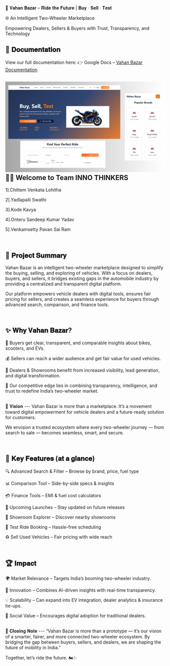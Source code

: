🚀 𝐕𝐚𝐡𝐚𝐧 𝐁𝐚𝐳𝐚𝐫 – 𝐑𝐢𝐝𝐞 𝐭𝐡𝐞 𝐅𝐮𝐭𝐮𝐫𝐞 | 𝐁𝐮𝐲 · 𝐒𝐞𝐥𝐥 · 𝐓𝐞𝐬𝐭

🌐 An Intelligent Two-Wheeler Marketplace

Empowering Dealers, Sellers & Buyers with Trust, Transparency, and Technology

📂 𝐃𝐨𝐜𝐮𝐦𝐞𝐧𝐭𝐚𝐭𝐢𝐨𝐧
---
View our full documentation here: 👉 Google Docs – [Vahan Bazar Documentation](http://docs.google.com/document/d/1G1mQw-pfbGgbyEKpla55wX-UNeRVb2DD/edit)

![image alt](https://github.com/ItsmeLohitha14/Vahan-Bazar--Ride-the-Future---Buy-Sell-Test/blob/977b0c41b6dff840d4269b52ba1595f7cb329a48/Documents/UI%20Design.jpg)
👨‍💻 Welcome to Team INNO THINKERS
---
1].Chittem Venkata Lohitha

2].Yadlapalli Swathi

3].Kode Kavya

4].Onteru Sandeep Kumar Yadav

5].Venkamsetty Pavan Sai Ram


<br>  

📌 𝐏𝐫𝐨𝐣𝐞𝐜𝐭 𝐒𝐮𝐦𝐦𝐚𝐫𝐲
---
Vahan Bazar is an intelligent two-wheeler marketplace designed to simplify the buying, selling, and exploring of vehicles. With a focus on dealers, buyers, and sellers, it bridges existing gaps in the automobile industry by providing a centralized and transparent digital platform.

Our platform empowers vehicle dealers with digital tools, ensures fair pricing for sellers, and creates a seamless experience for buyers through advanced search, comparison, and finance tools.

<br>  

✨ 𝐖𝐡𝐲 𝐕𝐚𝐡𝐚𝐧 𝐁𝐚𝐳𝐚𝐫?
---
🚴 Buyers get clear, transparent, and comparable insights about bikes, scooters, and EVs.

💰 Sellers can reach a wider audience and get fair value for used vehicles.

🏢 Dealers & Showrooms benefit from increased visibility, lead generation, and digital transformation.

🔑 Our competitive edge lies in combining transparency, intelligence, and trust to redefine India’s two-wheeler market.


<br>  
🌟 𝐕𝐢𝐬𝐢𝐨𝐧
---
Vahan Bazar is more than a marketplace.
It’s a movement toward digital empowerment for vehicle dealers and a future-ready solution for customers.

We envision a trusted ecosystem where every two-wheeler journey — from search to sale — becomes seamless, smart, and secure.


<br>  

🎯 𝐊𝐞𝐲 𝐅𝐞𝐚𝐭𝐮𝐫𝐞𝐬 (𝐚𝐭 𝐚 𝐠𝐥𝐚𝐧𝐜𝐞)
---
🔍 Advanced Search & Filter – Browse by brand, price, fuel type

📊 Comparison Tool – Side-by-side specs & insights

💳 Finance Tools – EMI & fuel cost calculators

📅 Upcoming Launches – Stay updated on future releases

🏪 Showroom Explorer – Discover nearby showrooms

🛵 Test Ride Booking – Hassle-free scheduling

♻️ Sell Used Vehicles – Fair pricing with wide reach

<br>  

🏆 𝐈𝐦𝐩𝐚𝐜𝐭
---
🌍 Market Relevance – Targets India’s booming two-wheeler industry.

🔮 Innovation – Combines AI-driven insights with real-time transparency.

💡 Scalability – Can expand into EV integration, dealer analytics & insurance tie-ups.

🤝 Social Value – Encourages digital adoption for traditional dealers.

<br>  
🚀 𝐂𝐥𝐨𝐬𝐢𝐧𝐠 𝐍𝐨𝐭𝐞
---
“Vahan Bazar is more than a prototype — it’s our vision of a smarter, fairer, and more connected two-wheeler ecosystem. By bridging the gap between buyers, sellers, and dealers, we are shaping the future of mobility in India.”

Together, let’s ride the future. 🏍️✨
